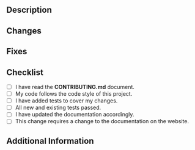 ## Description
<!-- Please provide a clear and concise description of what the pull request achieves. Mention the issue it addresses (if applicable). -->

## Changes
<!--
- Detail the changes you have introduced.
- Highlight any new functionality.
-->

## Fixes <!-- #issueNumber -->

## Checklist
- [ ] I have read the **CONTRIBUTING.md** document.
- [ ] My code follows the code style of this project.
- [ ] I have added tests to cover my changes.
- [ ] All new and existing tests passed.
- [ ] I have updated the documentation accordingly.
- [ ] This change requires a change to the documentation on the website.

## Additional Information
<!-- Any additional information regarding this pull request. -->

